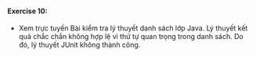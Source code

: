 #### Exercise 10: 
- Xem trực tuyến Bài kiểm tra lý thuyết danh sách lớp Java. Lý thuyết kết quả chắc chắn không hợp lệ vì thứ tự quan trọng trong danh sách. Do đó, lý thuyết JUnit không thành công.
